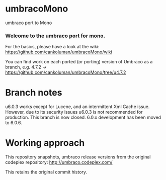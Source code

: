 umbracoMono
===========

umbraco port to Mono

### Welcome to the umbraco port for mono.

For the basics, please have a look at the wiki: 
https://github.com/cankoluman/umbracoMono/wiki


You can find work on each ported (or porting) version of Umbraco
as a branch, 
e.g. 4.7.2 -> https://github.com/cankoluman/umbracoMono/tree/u4.7.2

# Branch notes
u6.0.3 works except for Lucene, and an intermittent Xml Cache issue.
However, due to its security issues u6.0.3 is not recommended for production.
This branch is now closed. 6.0.x development has been moved to 6.0.6.

# Working approach 
This repository snapshots, umbraco release versions 
from the original codeplex repository: http://umbraco.codeplex.com/

This retains the original commit history.




